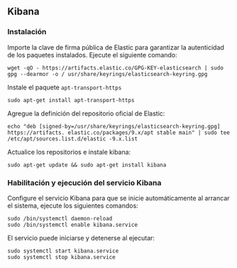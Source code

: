 ## Kibana

### Instalación

Importe la clave de firma pública de Elastic para garantizar la autenticidad de los paquetes instalados. Ejecute el siguiente comando:

`wget -qO - https://artifacts.elastic.co/GPG-KEY-elasticsearch | sudo gpg --dearmor -o / usr/share/keyrings/elasticsearch-keyring.gpg`

Instale el paquete `apt-transport-https`

`sudo apt-get install apt-transport-https`

Agregue la definición del repositorio oficial de Elastic:

`echo "deb [signed-by=/usr/share/keyrings/elasticsearch-keyring.gpg] https://artifacts. elastic.co/packages/9.x/apt stable main" | sudo tee /etc/apt/sources.list.d/elastic -9.x.list`

Actualice los repositorios e instale kibana:

`sudo apt-get update && sudo apt-get install kibana`

### Habilitación y ejecución del servicio Kibana

Configure el servicio Kibana para que se inicie automáticamente al arrancar el sistema, ejecute los siguientes comandos:

`sudo /bin/systemctl daemon-reload` <br>
`sudo /bin/systemctl enable kibana.service`

El servicio puede iniciarse y detenerse al ejecutar:

`sudo systemctl start kibana.service` <br>
`sudo systemctl stop kibana.service`